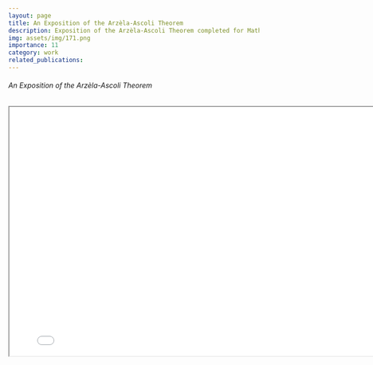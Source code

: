 ```yaml
---
layout: page
title: An Exposition of the Arzèla-Ascoli Theorem
description: Exposition of the Arzèla-Ascoli Theorem completed for Math 171.
img: assets/img/171.png
importance: 11
category: work
related_publications: 
---
```


<!-- Every project has a beautiful feature showcase page.
It's easy to include images in a flexible 3-column grid format.
Make your photos 1/3, 2/3, or full width.

To give your project a background in the portfolio page, just add the img tag to the front matter like so:

    ---
    layout: page
    title: project
    description: a project with a background image
    img: /assets/img/12.jpg
    --- -->
<div class="caption">
    <body>
    <center>
        <!-- <h1 style="color: DodgerBlue">Macroeconomic Asset Divergence Model</h1> -->
        <h6 align="left">An Exposition of the Arzèla-Ascoli Theorem</h6>
        <iframe src="../Math_171_WIM.pdf" 
                width="800"
                height="500">
        </iframe>
    </center>
</body>
</div>

